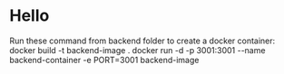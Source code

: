 # Hello

Run these command from backend folder to create a docker container:
docker build -t backend-image .
docker run -d -p 3001:3001 --name backend-container -e PORT=3001 backend-image
